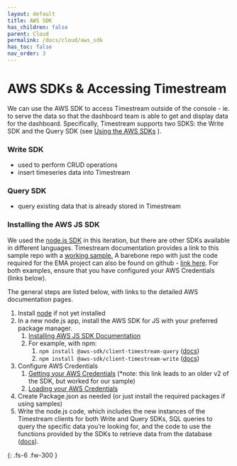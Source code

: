 ```yaml
---
layout: default
title: AWS SDK
has_children: false
parent: Cloud
permalink: /docs/cloud/aws_sdk
has_toc: false
nav_order: 3
---
```

# AWS SDKs & Accessing Timestream

We can use the AWS SDK to access Timestream outside of the console - ie. to serve the data so that the dashboard team is able to get and display data for the dashboard. Specifically, Timestream supports two SDKS: the Write SDK and the Query SDK (see [Using the AWS SDKs](https://docs.aws.amazon.com/timestream/latest/developerguide/getting-started-sdks.html) ). 

### Write SDK

- used to perform CRUD operations
- insert timeseries data into Timestream

### Query SDK

- query existing data that is already stored in Timestream

### Installing the AWS JS SDK

We used the [node.js SDK](https://docs.aws.amazon.com/timestream/latest/developerguide/getting-started.node-js.html) in this iteration, but there are other SDKs available in different languages. Timestream documentation provides a link to this sample repo with a [working sample.](https://github.com/awslabs/amazon-timestream-tools/tree/mainline/sample_apps) A barebone repo with just the code required for the EMA project can also be found on github - [link here](https://github.com/BCIT-Reseach-Long-Term-ISSP/cloud2022/tree/master/timestream-query-sample). For both examples, ensure that you have configured your AWS Credentials (links below).

The general steps are listed below, with links to the detailed AWS documentation pages.

1. Install [node](https://nodejs.org/en/) if not yet installed
2. In a new node.js app, install the AWS SDK for JS with your preferred package manager. 
    1. [Installing AWS JS SDK Documentation](https://docs.aws.amazon.com/sdk-for-javascript/v3/developer-guide/installing-jssdk.html)
    2. For example, with npm:
        1.  `npm install @aws-sdk/client-timestream-query` ([docs](https://docs.aws.amazon.com/AWSJavaScriptSDK/v3/latest/clients/client-timestream-query/index.html#aws-sdkclient-timestream-query))
        2.  `npm install @aws-sdk/client-timestream-write` ([docs](https://docs.aws.amazon.com/AWSJavaScriptSDK/v3/latest/clients/client-timestream-write/index.html#aws-sdkclient-timestream-write))
3. Configure AWS Credentials
    1. [Getting your AWS Credentials](https://docs.aws.amazon.com/sdk-for-javascript/v2/developer-guide/setting-credentials-node.html) (*note: this link leads to an older v2 of the SDK, but worked for our sample) 
    2. [Loading your AWS Credentials](https://docs.aws.amazon.com/sdk-for-javascript/v3/developer-guide/loading-node-credentials-shared.html)
4. Create Package.json as needed (or just install the required packages if using samples)
5. Write the node.js code, which includes the new instances of the Timestream clients for both Write and Query SDKs, SQL queries to query the specific data you’re looking for, and the code to use the functions provided by the SDKs to retrieve data from the database ([docs](https://docs.aws.amazon.com/timestream/latest/developerguide/code-samples.html)).


{: .fs-6 .fw-300 }